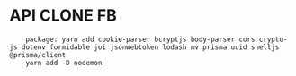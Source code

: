 # API CLONE FB

        package: yarn add cookie-parser bcryptjs body-parser cors crypto-js dotenv formidable joi jsonwebtoken lodash mv prisma uuid shelljs @prisma/client
        yarn add -D nodemon

